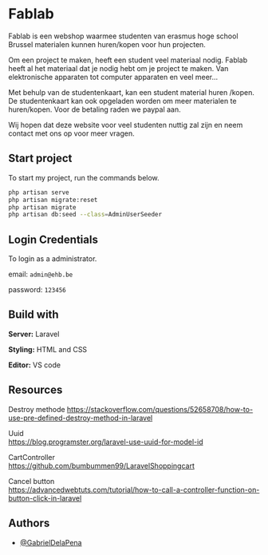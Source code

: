 
# Fablab

Fablab is een webshop waarmee studenten van erasmus hoge school Brussel materialen kunnen huren/kopen voor hun projecten.

Om een project te maken, heeft een student veel materiaal nodig. Fablab heeft al het materiaal dat je nodig hebt om je project te maken. Van elektronische apparaten tot computer apparaten en veel meer...

Met behulp van de studentenkaart, kan een student material huren /kopen. De studentenkaart kan ook opgeladen worden om meer materialen te huren/kopen. Voor de betaling raden we paypal aan.

Wij hopen dat deze website voor veel studenten nuttig zal zijn en neem contact met ons op voor meer vragen.


## Start project

To start my project, run the commands below.

```bash
php artisan serve
php artisan migrate:reset
php artisan migrate
php artisan db:seed --class=AdminUserSeeder
```
    
## Login Credentials

To login as a administrator.

email: `admin@ehb.be`

password: `123456`


## Build with


**Server:** Laravel

**Styling:** HTML and CSS

**Editor:** VS code




## Resources

Destroy methode
https://stackoverflow.com/questions/52658708/how-to-use-pre-defined-destroy-method-in-laravel

Uuid   
https://blog.programster.org/laravel-use-uuid-for-model-id

CartController     
https://github.com/bumbummen99/LaravelShoppingcart

Cancel button  
https://advancedwebtuts.com/tutorial/how-to-call-a-controller-function-on-button-click-in-laravel
## Authors

- [@GabrielDelaPena](https://github.com/GabrielDelaPena)


